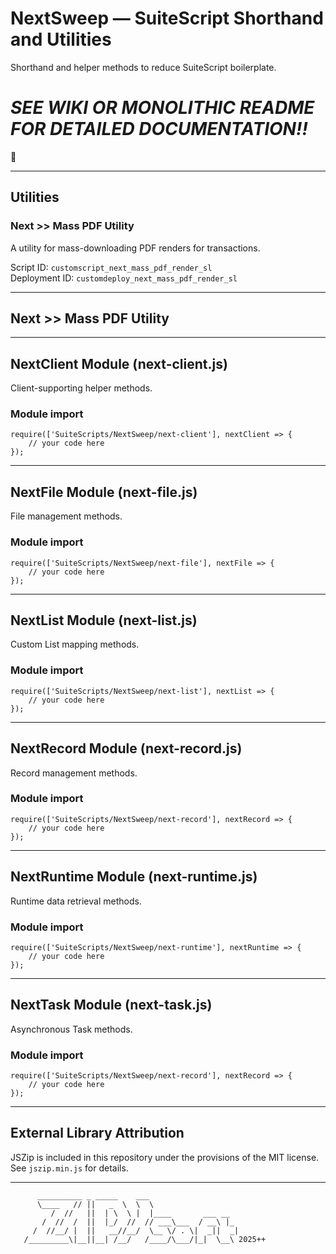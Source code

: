 # NextSweep &mdash; SuiteScript Shorthand and Utilities

Shorthand and helper methods to reduce SuiteScript boilerplate.

# **_SEE WIKI OR MONOLITHIC README FOR DETAILED DOCUMENTATION!!_**

&#x1F642;

***

## Utilities

### Next &gt;&gt; Mass PDF Utility

A utility for mass-downloading PDF renders for transactions.

Script ID: `customscript_next_mass_pdf_render_sl`  
Deployment ID: `customdeploy_next_mass_pdf_render_sl`

***

## Next &gt;&gt; Mass PDF Utility

***

## NextClient Module (next-client.js)

Client-supporting helper methods.

### Module import

```
require(['SuiteScripts/NextSweep/next-client'], nextClient => {
    // your code here
});
```

***

## NextFile Module (next-file.js)

File management methods.

### Module import

```
require(['SuiteScripts/NextSweep/next-file'], nextFile => {
    // your code here
});
```

***

## NextList Module (next-list.js)

Custom List mapping methods.

### Module import

```
require(['SuiteScripts/NextSweep/next-list'], nextList => {
    // your code here
});
```

***

## NextRecord Module (next-record.js)

Record management methods.

### Module import

```
require(['SuiteScripts/NextSweep/next-record'], nextRecord => {
    // your code here
});
```

***

## NextRuntime Module (next-runtime.js)

Runtime data retrieval methods.

### Module import

```
require(['SuiteScripts/NextSweep/next-runtime'], nextRuntime => {
    // your code here
});
```

***

## NextTask Module (next-task.js)

Asynchronous Task methods.

### Module import

```
require(['SuiteScripts/NextSweep/next-record'], nextRecord => {
    // your code here
});
```

***

## External Library Attribution

JSZip is included in this repository under the provisions of the MIT license.
See `jszip.min.js` for details.

***

```
      __________ _ _____    ___
      \____   // ||   _  \  \  \
         /  //   ||  | \  \ |  |____       ___ __
       /  //  /  ||  |_/  //  // ___\___  / __\ |_
     /  //__/ |  ||   __//__/  \__ \/ . \|  _||  _|
   /_________\|__||__| /__/   /____/\___/|_|  \__\ 2025++

```
